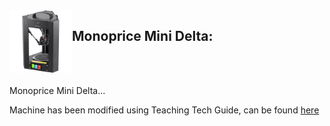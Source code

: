 <img align="left" width=100 src="../docs/images/mpmd-logo.png" />


## Monoprice Mini Delta:

<br /><br />

Monoprice Mini Delta...

Machine has been modified using Teaching Tech Guide, can be found [here](https://www.youtube.com/watch?v=Cv5pEcBI5Hw)
